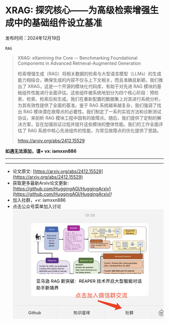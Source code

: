 # XRAG: 探究核心——为高级检索增强生成中的基础组件设立基准
发布时间：2024年12月19日

`RAG`
> XRAG: eXamining the Core -- Benchmarking Foundational Components in Advanced Retrieval-Augmented Generation
>
> 检索增强生成（RAG）将相关数据的检索与大型语言模型（LLMs）的生成能力相结合，确保生成的内容不仅与上下文相关，而且准确且新颖。我们推出了 XRAG，这是一个开源的模块化代码库，有助于对先进 RAG 模块的基础组件性能进行全面评估。这些组件被系统地划分为四个核心阶段：预检索、检索、检索后和生成。我们在重新配置的数据集上对其进行系统分析，为其有效性提供了全面的基准。鉴于 RAG 系统越来越复杂，我们强调了找出 RAG 模块潜在故障点的必要性。我们制定了一系列实验方法和诊断测试协议，来剖析 RAG 模块工程中固有的故障点。随后，我们提供了定制的解决方案，旨在加强验证过程并提升这些模块的整体性能。我们的工作全面评估了 RAG 系统中核心先进组件的性能，为常见故障点的优化提供了思路。
>
> https://arxiv.org/abs/2412.15529

**如遇无法添加，请+ vx: iamxxn886**
<hr />


<hr />

- 论文原文: [https://arxiv.org/abs/2412.15529](https://arxiv.org/abs/2412.15529)
- 获取更多最新Arxiv论文更新: [https://github.com/HuggingAGI/HuggingArxiv](https://github.com/HuggingAGI/HuggingArxiv)!
- 加入社群，+v: iamxxn886
- 点击公众号菜单加入讨论
![](https://raw.githubusercontent.com/HuggingAGI/wx_assets/main/2024/07/31/1722434818326-94339e92-22f1-4472-9d27-fed232f70b5d.jpeg)